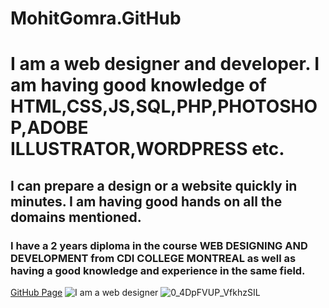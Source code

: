 # MohitGomra.GitHub
# I am a web designer and developer. I am having good knowledge of HTML,CSS,JS,SQL,PHP,PHOTOSHOP,ADOBE ILLUSTRATOR,WORDPRESS etc.
## I can prepare a design or a website quickly in minutes. I am having good hands on all the domains mentioned.
### I have a 2 years diploma in the course WEB DESIGNING AND DEVELOPMENT from CDI COLLEGE MONTREAL as well as having a good knowledge and experience in the same field.
[GitHub Page](https://github.com/Gomramohit06/MohitGomra.GitHub) 
![I am a web designer](https://miro.medium.com/max/915/0*4DpFVUP_VfkhzSIL)
![0_4DpFVUP_VfkhzSIL](https://user-images.githubusercontent.com/106454914/170846506-e5ce8a75-a2bf-4d80-aa75-10809ca1861a.png)
